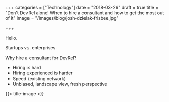 +++
categories = ["Technology"]
date = "2018-03-26"
draft = true
title = "Don't DevRel alone! When to hire a consultant and how to get the most out of it"
image = "/images/blog/josh-dzielak-frisbee.jpg"

+++

Hello.

Startups vs. enterprises

Why hire a consultant for DevRel?

- Hiring is hard
- Hiring experienced is harder
- Speed (existing network)
- Unbiased, landscape view, fresh perspective

{{< title-image >}}
